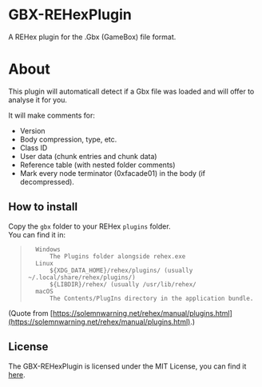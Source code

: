 # GBX-REHexPlugin
A REHex plugin for the .Gbx (GameBox) file format.  

# About
This plugin will automaticall detect if a Gbx file was loaded and will offer to analyse it for you.  
  
It will make comments for:
- Version
- Body compression, type, etc.
- Class ID
- User data (chunk entries and chunk data)
- Reference table (with nested folder comments)
- Mark every node terminator (0xfacade01) in the body (if decompressed).
  
## How to install
Copy the `gbx` folder to your REHex `plugins` folder.  
You can find it in:
> ``` 
>   Windows
>       The Plugins folder alongside rehex.exe
>   Linux
>       ${XDG_DATA_HOME}/rehex/plugins/ (usually ~/.local/share/rehex/plugins/)
>       ${LIBDIR}/rehex/ (usually /usr/lib/rehex/
>   macOS
>       The Contents/PlugIns directory in the application bundle.
>```
(Quote from [https://solemnwarning.net/rehex/manual/plugins.html](https://solemnwarning.net/rehex/manual/plugins.html).)

## License
The GBX-REHexPlugin is licensed under the MIT License, you can find it [here](https://github.com/GreffMASTER/GBX-REHexPlugin/blob/main/LICENSE).
